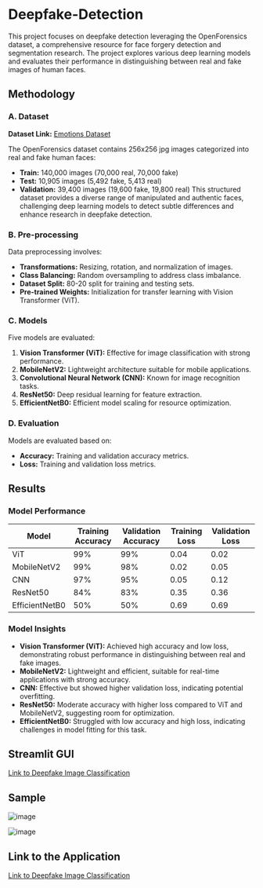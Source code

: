 # Deepfake-Detection

This project focuses on deepfake detection leveraging the OpenForensics dataset, a comprehensive resource for face forgery detection and segmentation research. The project explores various deep learning models and evaluates their performance in distinguishing between real and fake images of human faces.

## Methodology

### A. Dataset
**Dataset Link:** [Emotions Dataset](https://www.kaggle.com/datasets/manjilkarki/deepfake-and-real-images)

The OpenForensics dataset contains 256x256 jpg images categorized into real and fake human faces:
- **Train:** 140,000 images (70,000 real, 70,000 fake)
- **Test:** 10,905 images (5,492 fake, 5,413 real)
- **Validation:** 39,400 images (19,600 fake, 19,800 real)
This structured dataset provides a diverse range of manipulated and authentic faces, challenging deep learning models to detect subtle differences and enhance research in deepfake detection.

### B. Pre-processing
Data preprocessing involves:
- **Transformations:** Resizing, rotation, and normalization of images.
- **Class Balancing:** Random oversampling to address class imbalance.
- **Dataset Split:** 80-20 split for training and testing sets.
- **Pre-trained Weights:** Initialization for transfer learning with Vision Transformer (ViT).

### C. Models
Five models are evaluated:
1. **Vision Transformer (ViT):** Effective for image classification with strong performance.
2. **MobileNetV2:** Lightweight architecture suitable for mobile applications.
3. **Convolutional Neural Network (CNN):** Known for image recognition tasks.
4. **ResNet50:** Deep residual learning for feature extraction.
5. **EfficientNetB0:** Efficient model scaling for resource optimization.

### D. Evaluation
Models are evaluated based on:
- **Accuracy:** Training and validation accuracy metrics.
- **Loss:** Training and validation loss metrics.

## Results

### Model Performance

| Model           | Training Accuracy | Validation Accuracy | Training Loss | Validation Loss |
|-----------------|-------------------|---------------------|---------------|-----------------|
| ViT             | 99%               | 99%                 | 0.04          | 0.02            |
| MobileNetV2     | 99%               | 98%                 | 0.02          | 0.05            |
| CNN             | 97%               | 95%                 | 0.05          | 0.12            |
| ResNet50        | 84%               | 83%                 | 0.35          | 0.36            |
| EfficientNetB0  | 50%               | 50%                 | 0.69          | 0.69            |

### Model Insights
- **Vision Transformer (ViT):** Achieved high accuracy and low loss, demonstrating robust performance in distinguishing between real and fake images.
- **MobileNetV2:** Lightweight and efficient, suitable for real-time applications with strong accuracy.
- **CNN:** Effective but showed higher validation loss, indicating potential overfitting.
- **ResNet50:** Moderate accuracy with higher loss compared to ViT and MobileNetV2, suggesting room for optimization.
- **EfficientNetB0:** Struggled with low accuracy and high loss, indicating challenges in model fitting for this task.

## Streamlit GUI
[Link to Deepfake Image Classification](https://huggingface.co/spaces/Amiruzzaman/Deepfake_Image_Classification)

## Sample 
![image](https://github.com/user-attachments/assets/8754fc57-ece2-4239-9140-9fcec27234d4)

![image](https://github.com/user-attachments/assets/261fb2e6-b782-4649-be5a-6fa6aa873291)

## Link to the Application
[Link to Deepfake Image Classification](https://huggingface.co/spaces/Amiruzzaman/Deepfake_Image_Classification)


